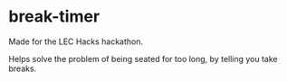 # break-timer
Made for the LEC Hacks hackathon.

Helps solve the problem of being seated for too long, by telling you take breaks.
